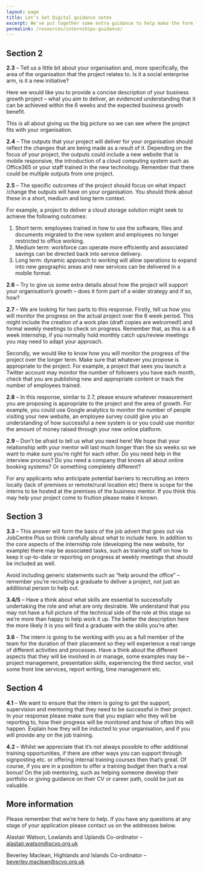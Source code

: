 ```yaml
---
layout: page
title: Let's Get Digital guidance notes
excerpt: We've put together some extra guidance to help make the form filling as painless as possible.
permalink: /resources/internships-guidance/
---
```


## Section 2

**2.3** – Tell us a little bit about your organisation and, more specifically, the area of the organisation that the project relates to. Is it a social enterprise arm, is it a new initiative?

Here we would like you to provide a concise description of your business growth project – what you aim to deliver, an evidenced understanding that it can be achieved within the 6 weeks and the expected business growth benefit.

This is all about giving us the big picture so we can see where the project fits with your organisation.

**2.4** – The outputs that your project will deliver for your organisation should reflect the changes that are being made as a result of it. Depending on the focus of your project, the outputs could include a new website that is mobile responsive, the introduction of a cloud computing system such as Office365 or your staff trained in the new technology. Remember that there could be multiple outputs from one project.

**2.5** – The specific outcomes of the project should focus on what impact /change the outputs will have on your organisation. You should think about these in a short, medium and long term context.

For example, a project to deliver a cloud storage solution might seek to achieve the following outcomes:

1. Short term: employees trained in how to use the software, files and documents migrated to the new system and employees no longer restricted to office working.
2. Medium term: workforce can operate more efficiently and associated savings can be directed back into service delivery.
3. Long term: dynamic approach to working will allow operations to expand into new geographic areas and new services can be delivered in a mobile format.

**2.6** – Try to give us some extra details about how the project will support your organisation’s growth – does it form part of a wider strategy and if so, how?

**2.7** – We are looking for two parts to this response. Firstly, tell us how you will monitor the progress on the actual project over the 6 week period. This might include the creation of a work plan (draft copies are welcomed!) and formal weekly meetings to check on progress. Remember that, as this is a 6 week internship, if you normally hold monthly catch ups/review meetings you may need to adapt your approach.

Secondly, we would like to know how you will monitor the progress of the project over the longer term. Make sure that whatever you propose is appropriate to the project. For example, a project that sees you launch a Twitter account may monitor the number of followers you have each month, check that you are publishing new and appropriate content or track the number of employees trained.

**2.8** – In this response, similar to 2.7, please ensure whatever measurement you are proposing is appropriate to the project and the area of growth. For example, you could use Google analytics to monitor the number of people visiting your new website, an employee survey could give you an understanding of how successful a new system is or you could use monitor the amount of money raised through your new online platform.

**2.9** – Don’t be afraid to tell us what you need here! We hope that your relationship with your mentor will last much longer than the six weeks so we want to make sure you’re right for each other. Do you need help in the interview process? Do you need a company that knows all about online booking systems? Or something completely different?

For any applicants who anticipate potential barriers to recruiting an intern locally (lack of premises or remote/rural location etc) there is scope for the interns to be hosted at the premises of the business mentor. If you think this may help your project come to fruition please make it known.



## Section 3

**3.3** – This answer will form the basis of the job advert that goes out via JobCentre Plus so think carefully about what to include here. In addition to the core aspects of the internship role (developing the new website, for example) there may be associated tasks, such as training staff on how to keep it up-to-date or reporting on progress at weekly meetings that should be included as well.

Avoid including generic statements such as “help around the office” – remember you’re recruiting a graduate to deliver a project, not just an additional person to help out.

**3.4/5** – Have a think about what skills are essential to successfully undertaking the role and what are only desirable. We understand that you may not have a full picture of the technical side of the role at this stage so we’re more than happy to help work it up. The better the description here the more likely it is you will find a graduate with the skills you’re after.

**3.6** - The intern is going to be working with you as a full member of the team for the duration of their placement so they will experience a real range of different activities and processes. Have a think about the different aspects that they will be involved in or manage, some examples may be – project management, presentation skills, experiencing the third sector, visit some front line services, report writing, time management etc.



## Section 4

**4.1** – We want to ensure that the intern is going to get the support, supervision and mentoring that they need to be successful in their project. In your response please make sure that you explain who they will be reporting to, how their progress will be monitored and how of often this will happen. Explain how they will be inducted to your organisation, and if you will provide any on the job training.

**4.2** – Whilst we appreciate that it’s not always possible to offer additional training opportunities, if there are other ways you can support through signposting etc. or offering internal training courses then that’s great. Of course, if you are in a position to offer a training budget then that’s a real bonus! On the job mentoring, such as helping someone develop their portfolio or giving guidance on their CV or career path, could be just as valuable.



## More information

Please remember that we’re here to help. If you have any questions at any stage of your application please contact us on the addresses below.

Alastair Watson, Lowlands and Uplands Co-ordinator – [alastair.watson@scvo.org.uk](mailto:alastair.watson@scvo.org.uk) 

Beverley Maclean, Highlands and Islands Co-ordinator – [beverley.maclean@scvo.org.uk](mailto:beverley.maclean@scvo.org.uk)
